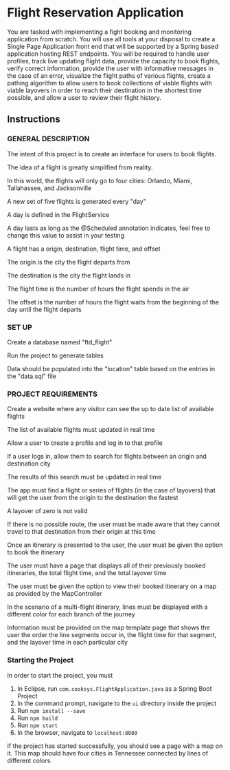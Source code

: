 # Flight Reservation Application
You are tasked with implementing a fight booking and monitoring application from scratch. You will use all tools at your disposal to create a Single Page Application front end that will be supported by a Spring based application hosting REST endpoints. You will be required to handle user profiles, track live updating flight data, provide the capacity to book flights, verify correct information, provide the user with informative messages in the case of an error, visualize the flight paths of various flights, create a pathing algorithm to allow users to book collections of viable flights with viable layovers in order to reach their destination in the shortest time possible, and allow a user to review their flight history.

## Instructions

### GENERAL DESCRIPTION

The intent of this project is to create an interface for users to book flights.

The idea of a flight is greatly simplified from reality.

In this world, the flights will only go to four cities: Orlando, Miami, Tallahassee, and Jacksonville

A new set of five flights is generated every "day"

A day is defined in the FlightService

A day lasts as long as the @Scheduled annotation indicates, feel free to change this value to assist in your testing

A flight has a origin, destination, flight time, and offset

The origin is the city the flight departs from

The destination is the city the flight lands in

The flight time is the number of hours the flight spends in the air

The offset is the number of hours the flight waits from the beginning of the day until the flight departs


### SET UP

Create a database named "ftd_flight"

Run the project to generate tables

Data should be populated into the "location" table based on the entries in the "data.sql" file

### PROJECT REQUIREMENTS

Create a website where any visitor can see the up to date list of available flights

The list of available flights must updated in real time

Allow a user to create a profile and log in to that profile

If a user logs in, allow them to search for flights between an origin and destination city

The results of this search must be updated in real time

The app must find a flight or series of flights (in the case of layovers) that will get the user from the origin to the destination the fastest

A layover of zero is not valid

If there is no possible route, the user must be made aware that they cannot travel to that destination from their origin at this time

Once an itinerary is presented to the user, the user must be given the option to book the itinerary

The user must have a page that displays all of their previously booked itineraries, the total flight time, and the total layover time

The user must be given the option to view their booked itinerary on a map as provided by the MapController

In the scenario of a multi-flight itinerary, lines must be displayed with a different color for each branch of the journey

Information must be provided on the map template page that shows the user the order the line segments occur in, the flight time for that segment, and the layover time in each particular city

### Starting the Project
In order to start the project, you must
1. In Eclipse, run `com.cooksys.FlightApplication.java` as a Spring Boot Project
2. In the command prompt, navigate to the `ui` directory inside the project
3. Run `npm install --save`
4. Run `npm build`
5. Run `npm start`
6. In the browser, navigate to `localhost:8080`

If the project has started successfully, you should see a page with a map on it. This map should have four cities in Tennessee connected by lines of different colors.